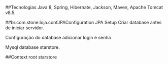 ##Tecnologias
Java 8, Spring, Hibernate, Jackson, Maven, Apache Tomcat v8.5.


##br.com.stone.loja.confJPAConfiguration JPA Setup
Criar database antes de iniciar servidor.

Configuração do database adicionar login e senha

Mysql database starstore.

##Context root
starstore
